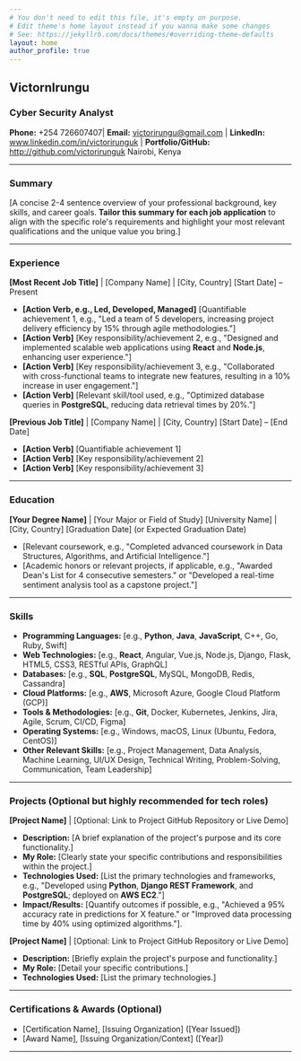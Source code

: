 ```yaml
---
# You don't need to edit this file, it's empty on purpose.
# Edit theme's home layout instead if you wanna make some changes
# See: https://jekyllrb.com/docs/themes/#overriding-theme-defaults
layout: home
author_profile: true
---
```

## VictornIrungu
### Cyber Security Analyst

**Phone:** +254 726607407| **Email:** victorirungu@gmail.com | **LinkedIn:** www.linkedin.com/in/victorirunguk | 
**Portfolio/GitHub:** http://github.com/victorirunguk Nairobi, Kenya

---

### **Summary**
[A concise 2-4 sentence overview of your professional background, key skills, and career goals. **Tailor this summary for each job application** to align with the specific role's requirements and highlight your most relevant qualifications and the unique value you bring.]

---

### **Experience**

**[Most Recent Job Title]** | [Company Name] | [City, Country]
[Start Date] – Present
* **[Action Verb, e.g., Led, Developed, Managed]** [Quantifiable achievement 1, e.g., "Led a team of 5 developers, increasing project delivery efficiency by 15% through agile methodologies."]
* **[Action Verb]** [Key responsibility/achievement 2, e.g., "Designed and implemented scalable web applications using **React** and **Node.js**, enhancing user experience."]
* **[Action Verb]** [Key responsibility/achievement 3, e.g., "Collaborated with cross-functional teams to integrate new features, resulting in a 10% increase in user engagement."]
* **[Action Verb]** [Relevant skill/tool used, e.g., "Optimized database queries in **PostgreSQL**, reducing data retrieval times by 20%."]

**[Previous Job Title]** | [Company Name] | [City, Country]
[Start Date] – [End Date]
* **[Action Verb]** [Quantifiable achievement 1]
* **[Action Verb]** [Key responsibility/achievement 2]
* **[Action Verb]** [Key responsibility/achievement 3]

---

### **Education**

**[Your Degree Name]** | [Your Major or Field of Study]
[University Name] | [City, Country]
[Graduation Date] (or Expected Graduation Date)
* [Relevant coursework, e.g., "Completed advanced coursework in Data Structures, Algorithms, and Artificial Intelligence."]
* [Academic honors or relevant projects, if applicable, e.g., "Awarded Dean's List for 4 consecutive semesters." or "Developed a real-time sentiment analysis tool as a capstone project."]

---

### **Skills**

* **Programming Languages:** [e.g., **Python**, **Java**, **JavaScript**, C++, Go, Ruby, Swift]
* **Web Technologies:** [e.g., **React**, Angular, Vue.js, Node.js, Django, Flask, HTML5, CSS3, RESTful APIs, GraphQL]
* **Databases:** [e.g., **SQL**, **PostgreSQL**, MySQL, MongoDB, Redis, Cassandra]
* **Cloud Platforms:** [e.g., **AWS**, Microsoft Azure, Google Cloud Platform (GCP)]
* **Tools & Methodologies:** [e.g., **Git**, Docker, Kubernetes, Jenkins, Jira, Agile, Scrum, CI/CD, Figma]
* **Operating Systems:** [e.g., Windows, macOS, Linux (Ubuntu, Fedora, CentOS)]
* **Other Relevant Skills:** [e.g., Project Management, Data Analysis, Machine Learning, UI/UX Design, Technical Writing, Problem-Solving, Communication, Team Leadership]

---

### **Projects (Optional but highly recommended for tech roles)**

**[Project Name]** | [Optional: Link to Project GitHub Repository or Live Demo]
* **Description:** [A brief explanation of the project's purpose and its core functionality.]
* **My Role:** [Clearly state your specific contributions and responsibilities within the project.]
* **Technologies Used:** [List the primary technologies and frameworks, e.g., "Developed using **Python**, **Django REST Framework**, and **PostgreSQL**; deployed on **AWS EC2**."]
* **Impact/Results:** [Quantify outcomes if possible, e.g., "Achieved a 95% accuracy rate in predictions for X feature." or "Improved data processing time by 40% using optimized algorithms."].

**[Project Name]** | [Optional: Link to Project GitHub Repository or Live Demo]
* **Description:** [Briefly explain the project's purpose and functionality.]
* **My Role:** [Detail your specific contributions.]
* **Technologies Used:** [List the primary technologies.]

---

### **Certifications & Awards (Optional)**

* [Certification Name], [Issuing Organization] ([Year Issued])
* [Award Name], [Issuing Organization/Context] ([Year])

---
